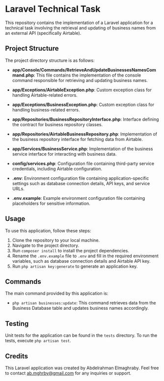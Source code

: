 # Laravel Technical Task

This repository contains the implementation of a Laravel application for a technical task involving the retrieval and updating of business names from an external API (specifically Airtable).

## Project Structure

The project directory structure is as follows:

- **app/Console/Commands/RetrieveAndUpdateBusinessesNamesCommand.php**: This file contains the implementation of the console command responsible for retrieving and updating business names.

- **app/Exceptions/AirtableException.php**: Custom exception class for handling Airtable-related errors.

- **app/Exceptions/BusinessException.php**: Custom exception class for handling business-related errors.

- **app/Repositories/BusinessRepositoryInterface.php**: Interface defining the contract for business repository classes.

- **app/Repositories/AirtableBusinessRepository.php**: Implementation of the business repository interface for fetching data from Airtable.

- **app/Services/BusinessService.php**: Implementation of the business service interface for interacting with business data.

- **config/services.php**: Configuration file containing third-party service credentials, including Airtable configuration.

- **.env**: Environment configuration file containing application-specific settings such as database connection details, API keys, and service URLs.

- **.env.example**: Example environment configuration file containing placeholders for sensitive information.

## Usage

To use this application, follow these steps:

1. Clone the repository to your local machine.
2. Navigate to the project directory.
3. Run `composer install` to install the project dependencies.
4. Rename the `.env.example` file to `.env` and fill in the required environment variables, such as database connection details and Airtable API key.
5. Run `php artisan key:generate` to generate an application key.

## Commands

The main command provided by this application is:

- `php artisan businesses:update`: This command retrieves data from the Business Database table and updates business names accordingly.

## Testing

Unit tests for the application can be found in the `tests` directory. To run the tests, execute `php artisan test`.

## Credits

This Laravel application was created by Abdelrahman Elmaghraby. Feel free to contact ab.mghrby@gmail.com for any inquiries or support.
